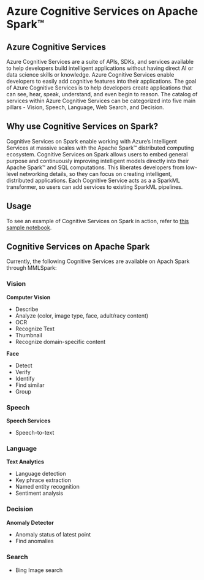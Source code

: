# Azure Cognitive Services on Apache Spark™

## Azure Cognitive Services
Azure Cognitive Services are a suite of APIs, SDKs, and services available to help developers build intelligent applications without having direct AI or data science skills or knowledge. Azure Cognitive Services enable developers to easily add cognitive features into their applications. The goal of Azure Cognitive Services is to help developers create applications that can see, hear, speak, understand, and even begin to reason. The catalog of services within Azure Cognitive Services can be categorized into five main pillars - Vision, Speech, Language, Web Search, and Decision.

## Why use Cognitive Services on Spark?
Cognitive Services on Spark enable working with Azure’s Intelligent Services at massive scales with the Apache Spark™ distributed computing ecosystem. Cognitive Services on Spark allows users to embed general purpose and continuously improving intelligent models directly into their Apache Spark™ and SQL computations. This liberates developers from low-level networking details, so they can focus on creating intelligent, distributed applications. Each Cognitive Service acts as a  a SparkML transformer, so users can add services to existing SparkML pipelines.

## Usage
To see an example of Cognitive Services on Spark in action, refer to [this sample notebook](../notebooks/samples/CognitiveServices%20-%20Celebrity%20Quote%20Analysis.ipynb).

## Cognitive Services on Apache Spark
Currently, the following Cognitive Services are available on Apach Spark through MMLSpark:
### Vision
**Computer Vision**
- Describe
- Analyze (color, image type, face, adult/racy content)
- OCR
- Recognize Text
- Thumbnail
- Recognize domain-specific content

**Face**
- Detect
- Verify
- Identify
- Find similar
- Group

### Speech
**Speech Services**
- Speech-to-text

### Language
**Text Analytics**
- Language detection
- Key phrace extraction
- Named entity recognition
- Sentiment analysis

### Decision
**Anomaly Detector**
- Anomaly status of latest point
- Find anomalies

### Search
- Bing Image search